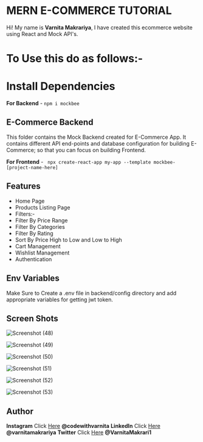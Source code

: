 # MERN E-COMMERCE TUTORIAL

Hi! My name is **Varnita Makrariya**, I have created this ecommerce website using React and Mock API's.

# To Use this do as follows:-

# Install Dependencies

**For Backend** - `npm i mockbee`

## E-Commerce Backend

This folder contains the Mock Backend created for E-Commerce App. It contains different API end-points and database configuration for building E-Commerce; so that you can focus on building Frontend.

**For Frontend** - ` npx create-react-app my-app --template mockbee-[project-name-here]`

## Features

- Home Page
- Products Listing Page
- Filters:-
 - Filter By Price Range
 - Filter By Categories
 - Filter By Rating
 - Sort By Price High to Low and Low to High
- Cart Management
- Wishlist Management
- Authentication

## Env Variables

Make Sure to Create a .env file in backend/config directory and add appropriate variables for getting jwt token.

## Screen Shots

![Screenshot (48)](https://user-images.githubusercontent.com/66819239/162056368-6c098a36-7f67-4c85-b98a-57621a38ab9c.png)

![Screenshot (49)](https://user-images.githubusercontent.com/66819239/162056321-24498d95-6595-4779-856b-9ab618c19c41.png)

![Screenshot (50)](https://user-images.githubusercontent.com/66819239/162056343-62aed034-34ea-4474-be79-e79a8ba6a6ab.png)

![Screenshot (51)](https://user-images.githubusercontent.com/66819239/162056348-3fbb4ddf-3557-4c4a-9faf-8443fd27b2db.png)

![Screenshot (52)](https://user-images.githubusercontent.com/66819239/162056357-75ebf916-a56d-4166-aff0-a9a401b9534b.png)

![Screenshot (53)](https://user-images.githubusercontent.com/66819239/162056360-0f7ce12a-93e6-4b8f-ab1f-9480c89c791b.png)




## Author

**Instagram** Click [Here](https://www.instagram.com/codewithvarnita/) **@codewithvarnita**
**LinkedIn** Click [Here](https://www.linkedin.com/in/varnita-makrariya-307177191/) **@varnitamakrariya**
**Twitter** Click [Here](https://twitter.com/VarnitaMakrari1) **@VarnitaMakrari1**
